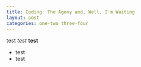 ```yaml
---
title: Coding: The Agony and, Well, I'm Waiting
layout: post
categories: one-two three-four
---
```

test
*test*
**test**
* test
* test
